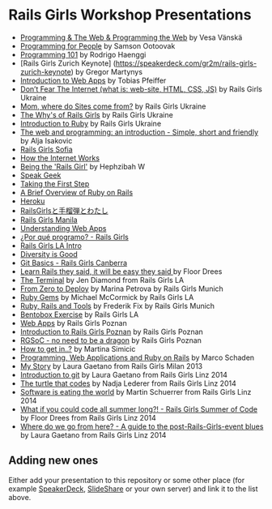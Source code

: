 # Rails Girls Workshop Presentations

- [Programming & The Web & Programming the Web](http://www.slideshare.net/vesan/programming-the-web-programming-the-web) by Vesa Vänskä
- [Programming for People](https://speakerdeck.com/ootoovak/programming-for-people) by Samson Ootoovak
- [Programming 101](https://speakerdeck.com/therod/programming-101) by Rodrigo Haenggi
- [Rails Girls Zurich Keynote] (https://speakerdeck.com/gr2m/rails-girls-zurich-keynote) by Gregor Martynys
- [Introduction to Web Apps](https://speakerdeck.com/pragtob/web-application-intro-for-railsgirls-berlin-may-2013) by Tobias Pfeiffer
- [Don’t Fear The Internet (what is: web-site, HTML, CSS, JS)](http://dont-fear-internet.herokuapp.com) by Rails Girls Ukraine
- [Mom, where do Sites come from?](https://speakerdeck.com/rg_ukraine/railsgirls) by Rails Girls Ukraine
- [The Why's of Rails Girls](https://speakerdeck.com/rg_ukraine/rg-intro-dp) by Rails Girls Ukraine
- [Introduction to Ruby](https://speakerdeck.com/rg_ukraine/introduv) by Rails Girls Ukraine
- [The web and programming: an introduction - Simple, short and friendly](http://www.slideshare.net/ialja/the-web-and-programming-an-introduction-simple-short-and-friendly) by Alja Isakovic
- [Rails Girls Sofia](https://speakerdeck.com/mitio/rails-girls-sofia-31-may-1-june)
- [How the Internet Works](https://speakerdeck.com/railsgirlsfrankfurt/how-the-internet-works)
- [Being the 'Rails Girl'](http://slid.es/hephzibahwatharkar/being-the-rails-girl) by Hephzibah W
- [Speak Geek](https://speakerdeck.com/railsgirlsfrankfurt/speak-geek)
- [Taking the First Step](https://speakerdeck.com/railsgirlsfrankfurt/taking-the-first-step)
- [A Brief Overview of Ruby on Rails](https://speakerdeck.com/railsgirlsfrankfurt/a-brief-overview-of-ruby-on-rails)
- [Heroku](https://speakerdeck.com/railsgirlsfrankfurt/heroku)
- [RailsGirlsと手榴弾とわたし](https://speakerdeck.com/yotii23/railsgirlstoshou-liu-dan-towatasi)
- [Rails Girls Manila](https://speakerdeck.com/katgironpe/rails-girls-manila)
- [Understanding Web Apps](http://maricrisnonato.com/presentations/understanding-web-apps.html)
- [¿Por qué programo? - Rails Girls](https://speakerdeck.com/yaraher/por-que-programo-rails-girls-2)
- [Rails Girls LA Intro](https://speakerdeck.com/railsgirlsla/rails-girls-la-intro-by-jessica-lynn-suttles)
- [Diversity is Good](https://speakerdeck.com/yotii23/diversity-is-good-railsgirls-tokyofalsequ-rizu-mito-sositeanatagaitukade-rarerumofalse)
- [Git Basics - Rails Girls Canberra](http://ihacked.it/2013/08/09/basic-intro-to-git)
- [Learn Rails they said, it will be easy they said ](https://speakerdeck.com/floord/rails-girls-eurucamp) by Floor Drees
- [The Terminal](https://speakerdeck.com/railsgirlsla/the-terminal-by-jen-diamond) by Jen Diamond from Rails Girls LA
- [From Zero to Deploy](https://speakerdeck.com/railsgirls_muc/marina-petrova) by Marina Petrova by Rails Girls Munich
- [Ruby Gems](https://speakerdeck.com/railsgirlsla/ruby-gems-by-michael-mccormick) by Michael McCormick by Rails Girls LA
- [Ruby, Rails and Tools](https://speakerdeck.com/railsgirls_muc/ruby-rails-and-tools-by-frederik-fix) by Frederik Fix by Rails Girls Munich
- [Bentobox Exercise](https://speakerdeck.com/railsgirlsla/bentobox-exercise) by Rails Girls LA
- [Web Apps](https://speakerdeck.com/rgpoz33/rgsoc-no-need-to-be-a-dragon) by Rails Girls Poznan
- [Introduction to Rails Girls Poznan](https://speakerdeck.com/rgpoz33/introduction-to-rails-girls-poznan) by Rails Girls Poznan
- [RGSoC - no need to be a dragon](https://speakerdeck.com/rgpoz33/rgsoc-no-need-to-be-a-dragon) by Rails Girls Poznan
- [How to get in..?](http://prezi.com/vlkcx9gdmnf0/how-to-get-in/) by Martina Simicic
- [Programming, Web Applications and Ruby on Rails](http://de.slideshare.net/DonSchado/rails-girls-programming-web-applications-and-ruby-on-rails) by Marco Schaden
- [My Story](https://speakerdeck.com/alicetragedy/railsgirls-milan-2013) by Laura Gaetano from Rails Girls Milan 2013
- [Introduction to git](https://speakerdeck.com/alicetragedy/introduction-to-git-revisited) by Laura Gaetano from Rails Girls Linz 2014
- [The turtle that codes](https://speakerdeck.com/nlederer/the-turtle-that-codes) by Nadja Lederer from Rails Girls Linz 2014
- [Software is eating the world](https://speakerdeck.com/msch/railsgirls-linz-lightning-talk) by Martin Schuerrer from Rails Girls Linz 2014
- [What if you could code all summer long?! - Rails Girls Summer of Code](https://speakerdeck.com/floord/rails-girl-all-summer-long) by Floor Drees from Rails Girls Linz 2014
- [Where do we go from here? - A guide to the post-Rails-Girls-event blues](https://speakerdeck.com/alicetragedy/where-do-we-go-from-here) by Laura Gaetano from Rails Girls Linz 2014

## Adding new ones

Either add your presentation to this repository or some other place (for example [SpeakerDeck](https://speakerdeck.com/), [SlideShare](http://www.slideshare.net/) or your own server) and link it to the list above.
